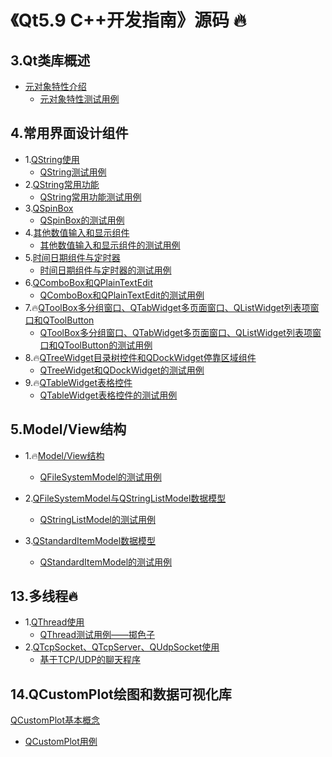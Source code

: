 # 《Qt5.9 C++开发指南》源码 🔥

## 3.Qt类库概述

- [元对象特性介绍](./samp3_1/README.md)<br>
    - [元对象特性测试用例](./samp3_1)<br>

## 4.常用界面设计组件

- 1.[QString使用](./samp4_1/README.md)<br>
    - [QString测试用例](./samp4_1)<br>
- 2.[QString常用功能](./samp4_2/README.md)<br>
    - [QString常用功能测试用例](./samp4_2)<br>
- 3.[QSpinBox](./samp4_3/README.md)<br>
    - [QSpinBox的测试用例](./samp4_3)<br>
- 4.[其他数值输入和显示组件](./samp4_4/README.md)<br>
    - [其他数值输入和显示组件的测试用例](./samp4_4)<br>
- 5.[时间日期组件与定时器](./samp4_5/README.md)<br>
    - [时间日期组件与定时器的测试用例](./samp4_5)<br>
- 6.[QComboBox和QPlainTextEdit](./samp4_6/README.md)<br>
    - [QComboBox和QPlainTextEdit的测试用例](./samp4_6)<br>
- 7.🔥[QToolBox多分组窗口、QTabWidget多页面窗口、QListWidget列表项窗口和QToolButton](./samp4_7/README.md)<br>
    - [QToolBox多分组窗口、QTabWidget多页面窗口、QListWidget列表项窗口和QToolButton的测试用例](./samp4_7)<br>
- 8.🔥[QTreeWidget目录树控件和QDockWidget停靠区域组件](./samp4_8/README.md)<br>
    - [QTreeWidget和QDockWidget的测试用例](./samp4_8)<br>
- 9.🔥[QTableWidget表格控件](./samp4_9/README.md)<br>
    - [QTableWidget表格控件的测试用例](./samp4_9)<br>

## 5.Model/View结构

- 1.🔥[Model/View结构](./samp5_1/README.md)<br>
  - [QFileSystemModel的测试用例](./samp5_1)<br>
- 2.[QFileSystemModel与QStringListModel数据模型](./samp5_2/README.md)<br>
  - [QStringListModel的测试用例](./samp5_2)<br>

- 3.[QStandardItemModel数据模型](./samp5_3/README.md)<br>
  - [QStandardItemModel的测试用例](./samp5_3)<br>

## 13.多线程🔥

- 1.[QThread使用](./samp13_1/README.md)<br>
    - [QThread测试用例——掷色子](./samp13_1)<br>
- 2.[QTcpSocket、QTcpServer、QUdpSocket使用](./samp13_chat/README.md)<br>
    - [基于TCP/UDP的聊天程序](./samp13_chat)<br>

## 14.QCustomPlot绘图和数据可视化库

[QCustomPlot基本概念](./QCustomPlotExample/README.md)<br>

- [QCustomPlot用例](./QCustomPlotExample)<br>

